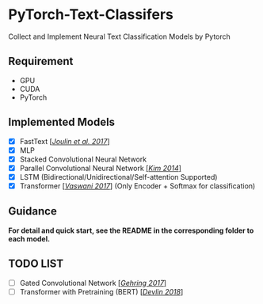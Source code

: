 # PyTorch-Text-Classifers
Collect and Implement Neural Text Classification Models by Pytorch

## Requirement
- GPU
- CUDA
- PyTorch

## Implemented Models
- [X] FastText [[*Joulin et al. 2017*]](https://arxiv.org/abs/1607.01759)
- [X] MLP
- [X] Stacked Convolutional Neural Network
- [X] Parallel Convolutional Neural Network [[*Kim 2014*]]((http://arxiv.org/abs/1408.5882))
- [X] LSTM (Bidirectional/Unidirectional/Self-attention Supported)
- [X] Transformer [[*Vaswani 2017*]](https://arxiv.org/abs/1706.03762) (Only Encoder + Softmax for classification)

## Guidance

**For detail and quick start, see the README in the corresponding folder to each model.**

## TODO LIST

- [ ] Gated Convolutional Network [[*Gehring 2017*]](https://arxiv.org/abs/1705.03122)
- [ ] Transformer with Pretraining (BERT) [[*Devlin 2018*]](https://arxiv.org/abs/1810.04805)